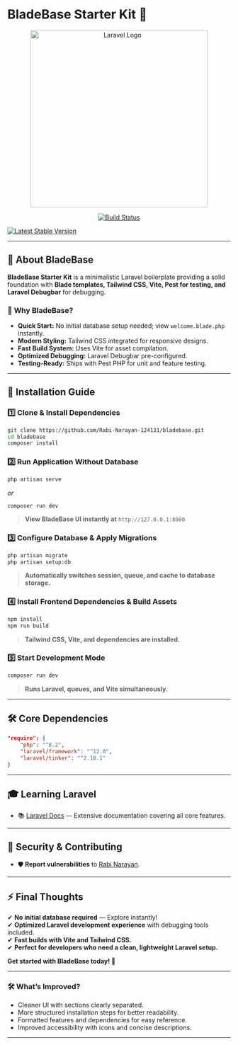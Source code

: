 # **BladeBase Starter Kit 🚀**

<p align="center">
  <a href="https://laravel.com" target="_blank">
    <img src="https://raw.githubusercontent.com/laravel/art/master/logo-lockup/5%20SVG/2%20CMYK/1%20Full%20Color/laravel-logolockup-cmyk-red.svg" width="400" alt="Laravel Logo">
  </a>
</p>

<p align="center">
  <a href="https://github.com/laravel/framework/actions"><img src="https://github.com/laravel/framework/workflows/tests/badge.svg" alt="Build Status"></a>

  <a href="https://packagist.org/packages/laravel/framework"><img src="https://img.shields.io/packagist/v/laravel/framework" alt="Latest Stable Version"></a>

</p>

---

## 📌 **About BladeBase**

**BladeBase Starter Kit** is a minimalistic Laravel boilerplate providing a solid foundation with **Blade templates, Tailwind CSS, Vite, Pest for testing, and Laravel Debugbar** for debugging.

### 🚀 **Why BladeBase?**
- **Quick Start:** No initial database setup needed; view `welcome.blade.php` instantly.
- **Modern Styling:** Tailwind CSS integrated for responsive designs.
- **Fast Build System:** Uses Vite for asset compilation.
- **Optimized Debugging:** Laravel Debugbar pre-configured.
- **Testing-Ready:** Ships with Pest PHP for unit and feature testing.

---

## 📖 **Installation Guide**

### 1️⃣ Clone & Install Dependencies
```bash
git clone https://github.com/Rabi-Narayan-124131/bladebase.git
cd bladebase
composer install
```

### 2️⃣ Run Application Without Database
```bash
php artisan serve
```
_or_
```bash
composer run dev
```
> **View BladeBase UI instantly at** `http://127.0.0.1:8000`

### 3️⃣ Configure Database & Apply Migrations
```bash
php artisan migrate
php artisan setup:db
```
> **Automatically switches session, queue, and cache to database storage.**

### 4️⃣ Install Frontend Dependencies & Build Assets
```bash
npm install
npm run build
```
> **Tailwind CSS, Vite, and dependencies are installed.**

### 5️⃣ Start Development Mode
```bash
composer run dev
```
> **Runs Laravel, queues, and Vite simultaneously.**

---

## 🛠 **Core Dependencies**
```json
"require": {
    "php": "^8.2",
    "laravel/framework": "^12.0",
    "laravel/tinker": "^2.10.1"
}
```

---

## 🎓 **Learning Laravel**
- 📚 [Laravel Docs](https://laravel.com/docs) — Extensive documentation covering all core features.

---

## 🔐 **Security & Contributing**
- 🛡 **Report vulnerabilities** to [Rabi Narayan](mailto:coolrabi9583@gmail.com).

---

## ⚡ **Final Thoughts**
✔ **No initial database required** — Explore instantly!  
✔ **Optimized Laravel development experience** with debugging tools included.  
✔ **Fast builds with Vite and Tailwind CSS.**  
✔ **Perfect for developers who need a clean, lightweight Laravel setup.**  

**Get started with BladeBase today! 🚀**

---

### 🛠 **What’s Improved?**
- Cleaner UI with sections clearly separated.
- More structured installation steps for better readability.
- Formatted features and dependencies for easy reference.
- Improved accessibility with icons and concise descriptions.

---